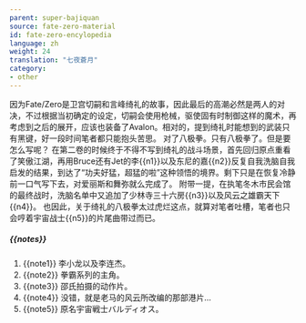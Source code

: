 ```yaml
---
parent: super-bajiquan
source: fate-zero-material
id: fate-zero-encylopedia
language: zh
weight: 24
translation: "七夜蒼月"
category:
- other
---
```


因为Fate/Zero是卫宫切嗣和言峰绮礼的故事，因此最后的高潮必然是两人的对决，不过根据当初确定的设定，切嗣会使用枪械，驱使固有时制御这样的魔术，再考虑到之后的展开，应该也装备了Avalon。相对的，提到绮礼时能想到的武装只有黑键，好一段时间笔者都只能抱头苦思。
对了八极拳。只有八极拳了。但是要怎么写呢？
在第二卷的时候终于不得不写到绮礼的战斗场景，首先回归原点重看了笑傲江湖，再用Bruce还有Jet的李{{n1}}以及东尼的嘉{{n2}}反复自我洗脑自我启发的结果，到达了“功夫好猛，超猛的啦”这种领悟的境界。剩下只是在恢复冷静前一口气写下去，对爱丽斯和舞弥就么完成了。
附带一提，在执笔冬木市民会馆的最终战时，洗脑名单中又追加了少林寺三十六房{{n3}}以及风云之雄霸天下{{n4}}。
也因此，关于绮礼的八极拳太过虎烂这点，就算对笔者吐槽，笔者也只会哼着宇宙战士{{n5}}的片尾曲带过而已。

##### {{notes}}

1. {{note1}} 李小龙以及李连杰。
2. {{note2}} 拳霸系列的主角。
3. {{note3}} 邵氏拍摄的动作片。
4. {{note4}} 没错，就是老马的风云所改编的那部港片…
5. {{note5}} 原名宇宙戦士バルディオス。

